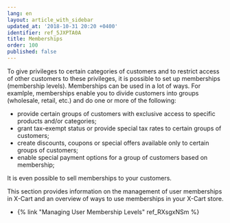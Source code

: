 ```yaml
---
lang: en
layout: article_with_sidebar
updated_at: '2018-10-31 20:20 +0400'
identifier: ref_5JXPTA0A
title: Memberships
order: 100
published: false
---
```


To give privileges to certain categories of customers and to restrict access of other customers to these privileges, it is possible to set up memberships (membership levels). Memberships can be used in a lot of ways. For examlple, memberships enable you to divide customers into groups (wholesale, retail, etc.) and do one or more of the following:

   * provide certain groups of customers with exclusive access to specific products and/or categories;
   * grant tax-exempt status or provide special tax rates to certain groups of customers;
   * create discounts, coupons or special offers available only to certain groups of customers;
   * enable special payment options for a group of customers based on membership;

It is even possible to sell memberships to your customers.

This section provides information on the management of user memberships in X-Cart and an overview of ways to use memberships in your X-Cart store.
   
   * {% link "Managing User Membership Levels" ref_RXsgxNSm %}